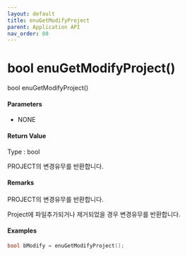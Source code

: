 ```yaml
---
layout: default
title: enuGetModifyProject
parent: Application API
nav_order: 80
---
```

# bool enuGetModifyProject\(\)

bool enuGetModifyProject\(\)

#### Parameters

* NONE

#### Return Value

Type : bool

PROJECT의 변경유무를 반환합니다.

#### Remarks

PROJECT의 변경유무를 반환합니다.

Project에 파일추가되거나 제거되었을 경우 변경유무를 반환합니다.

#### Examples

```cpp
bool bModify = enuGetModifyProject();
```



